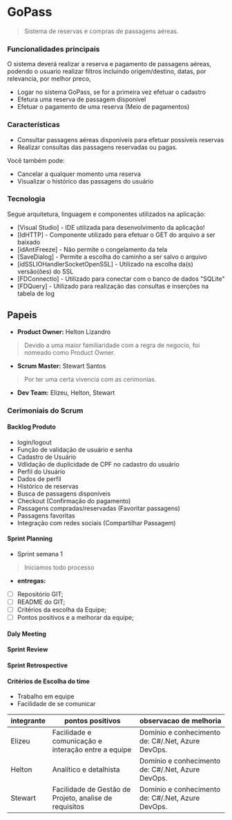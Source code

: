 # GoPass
> Sistema de reservas e compras de passagens aéreas.

### Funcionalidades principais

O sistema deverá realizar a reserva e pagamento de passagens aéreas, podendo o usuario realizar filtros incluindo origem/destino, datas, por relevancia, por melhor preco,

  - Logar no sistema GoPass, se for a primeira vez efetuar o cadastro
  - Efetura uma reserva de passagem disponível
  - Efetuar o pagamento de uma reserva (Meio de pagamentos)  

### Características

  - Consultar passagens aéreas disponíveis para efetuar possíveis reservas
  - Realizar consultas das passagens reservadas ou pagas.
  
Você também pode:
  - Cancelar a qualquer momento uma reserva
  - Visualizar o histórico das passagens do usuário

### Tecnologia

Segue arquitetura, linguagem e componentes utilizados na aplicação:

* [Visual Studio] - IDE utilizada para desenvolvimento da aplicação!
* [IdHTTP] - Componente utilizado para efetuar o GET do arquivo a ser baixado
* [idAntiFreeze] - Não permite o congelamento da tela
* [SaveDialog] - Permite a escolha do caminho a ser salvo o arquivo
* [idSSLIOHandlerSocketOpenSSL] - Utilizado na escolha da(s) versão(ões) do SSL
* [FDConnectio] - Utilizado para conectar com o banco de dados "SQLite"
* [FDQuery] - Utilizado para realização das consultas e inserções na tabela de log

## Papeis
  - __Product Owner:__ Helton Lizandro
  > Devido a uma maior familiaridade com a regra de negocio, foi nomeado como Product Owner.
  - __Scrum Master:__ Stewart Santos
  > Por ter uma certa vivencia com as cerimonias.
  - __Dev Team:__ Elizeu, Helton, Stewart

### Cerimoniais do Scrum

#### Backlog Produto
  - login/logout
  - Função de validação de usuário e senha
  - Cadastro de Usuário
  - Vdlidação de duplicidade de CPF no cadastro do usuário
  - Perfil do Usuário
  - Dados de perfil
  - Histórico de reservas
  - Busca de passagens disponíveis
  - Checkout (Confirmação do pagamento)
  - Passagens compradas/reservadas (Favoritar passagens)
  - Passagens favoritas 
  - Integração com redes sociais (Compartilhar Passagem)

#### Sprint Planning
  - Sprint semana 1
  > Iniciamos todo processo 
  - __entregas:__
  - [ ] Repositório GIT;
  - [ ] README do GIT;
  - [ ] Critérios da escolha da Equipe;
  - [ ] Pontos positivos e a melhorar da equipe;
  
#### Daly Meeting

#### Sprint Review

#### Sprint Retrospective
  

#### Critérios de Escolha do time
  - Trabalho em equipe
  - Facilidade de se comunicar  
  

|integrante|pontos positivos|observacao de melhoria|
|-|-|-|
|Elizeu |Facilidade e comunicação e interação entre a equipe|Domínio e conhecimento de: C#/.Net, Azure DevOps.|
|Helton |Analítico e detalhista|Domínio e conhecimento de: C#/.Net, Azure DevOps.|
|Stewart|Facilidade de Gestão de Projeto, analise de requisitos|Domínio e conhecimento de: C#/.Net, Azure DevOps.|
